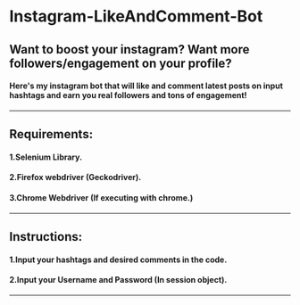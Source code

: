 # Instagram-LikeAndComment-Bot
## Want to boost your instagram? Want more followers/engagement on your profile? <br>
#### Here's my instagram bot that will like and comment latest posts on input hashtags and earn you real followers and tons of engagement!
---
## Requirements:
#### 1.Selenium Library. <br>
#### 2.Firefox webdriver (Geckodriver).<br>
#### 3.Chrome Webdriver (If executing with chrome.)<br>
---
## Instructions:
#### 1.Input your hashtags and desired comments in the code.
#### 2.Input your Username and Password (In session object).
---
